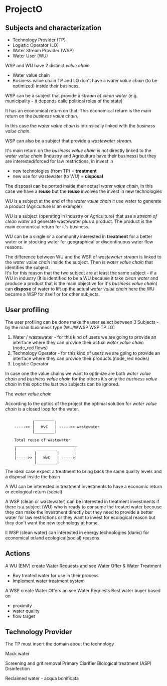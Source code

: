 # ProjectO

## Subjects and characterization
- Technology Provider (TP)
- Logistic Operator (LO)
- Water Stream Provider (WSP)
- Water User (WU)

WSP and WU have 2 distinct _value chain_
- Water value chain
- Business value chain
TP and LO don't have a _water value chain_ (to be optimized) inside their business.

WSP can be a subject that provide a _stream of clean water_ (e.g. municipality - it depends dalle political roles of the state)

It has an economical return on that. This economical return is the main return on the _business value chain_.

In this case the _water value chain_ is intrinsically linked with the _business value chain_.

WSP can also be a subject that provide a _wastewater stream_.

It's main return on the _business value chain_ is not directly linked to the _water value chain_ (Industry and Agriculture have their business) but they are interested/forced for law restrictions, in invest in
- new technologies (from TP) = **treatment**
- new use for wastewater (to WU) = **disposal**

The disposal can be ported inside their actual _water value chain_, in this case we have a **reuse** but the **reuse** involves the invest in new technologies

WU is a subject at the end of the _water value chain_ it use water to generate a product (Agriculture is an example)

WU is a subject (operating in industry or Agriculture) that use a _stream of clean water_ ad generate wastewater plus a product. The product is the main economical return for it's business.

WU can be a single or a community interested in **treatment** for a better water or in stocking water for geographical or discontinuous water flow reasons.   

The difference between WU and the WSP of _wastewater stream_ is linked to the _water value chain_ inside the subject.
Then is _water value chain_ that identifies the subject.  
It's for this reason that the two subject are at least the same subject - if a WU in industry (It is identified to be a WU because it take _clean water_ and produce a product that is the main objective for it's _business value chain_) can **dispose** of water to lift up the actual _water value chain_ here the WU became a WSP for itself or for other subjects.

## User profiling

The user profiling can be done make the user select between 3 Subjects - by the main businness type (WU/WWSP WSP TP LO)

1. Water / wastewater - for this kind of users we are going to provide an interface where they can provide their actual _water value chain_ (node_red flows)
2. Technology Operator - for this kind of users we are going to provide an interface where they can provide their products (node_red nodes)
3. Logistic Operator

In case one the value chains we want to optimize are both _water value chain_ and _business value chain_ for the others it's only the _business value chain_ in this optic the last two subjects can be ignored.

The _water value chain_

According to the optics of the project the optimal solution for _water value chain_ is a closed loop for the water.

                 _________
                |         |
        ----->> |   WvC   | ----->> wastewater
                |_________|

        Total reuse of wastewater       
        ____________________________          
        |         _________        |
        |        |         |       |
        |----->> |   WvC   | ----->|
                 |_________|


The ideal case expect a treatment to bring back the same quality levels and a disposal inside the basin

A WU can be interested in treatment investments to have a economic return or ecological return (social)

A WSP (clean or wastewater) can be interested in treatment investments if there is a subject (WU) who is ready to consume the treated water becouse they can make the investment directly but they need to provide a better water for law restrictions or they want to invest for ecological reason but they don't want the new technology at home.

Il WSP (clean water) can interested in energy technologies (dams) for economical or/and ecological(social) reasons.

## Actions

A WU (ENV) create Water Requests and see Water Offer & Water Treatment
- Buy treated water for use in their process
- Implement water treatment system

A WSP create Water Offers an see Water Requests
Best water buyer based on
- proximity
- water quality
- flow target

## Technology Provider

The TP must insert the domain about the technology

Mack water

Screening and grit removal
Primary Clarifier
Biological treatment (ASP)
Disinfection

Reclaimed water - acqua bonificata
